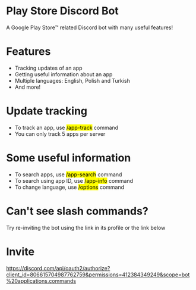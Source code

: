 
# Play Store Discord Bot
A Google Play Store™️ related Discord bot with many useful features!

# Features
+ Tracking updates of an app
+ Getting useful information about an app
+ Multiple languages: English, Polish and Turkish
+ And more!

# Update tracking
+ To track an app, use <mark>/app-track</mark> command
+ You can only track 5 apps per server

# Some useful information
+ To search apps, use <mark>/app-search</mark> command
+ To search using app ID, use <mark>/app-info</mark> command
+ To change language, use <mark>/options</mark> command

# Can't see slash commands?
Try re-inviting the bot using the link in its profile or the link below

# Invite
https://discord.com/api/oauth2/authorize?client_id=806615704987762759&permissions=412384349249&scope=bot%20applications.commands